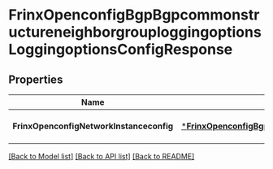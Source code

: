 # FrinxOpenconfigBgpBgpcommonstructureneighborgrouploggingoptionsLoggingoptionsConfigResponse

## Properties
Name | Type | Description | Notes
------------ | ------------- | ------------- | -------------
**FrinxOpenconfigNetworkInstanceconfig** | [***FrinxOpenconfigBgpBgpcommonstructureneighborgrouploggingoptionsLoggingoptionsConfig**](frinx.openconfig.bgp.bgpcommonstructureneighborgrouploggingoptions.loggingoptions.Config.md) |  | [optional] [default to null]

[[Back to Model list]](../README.md#documentation-for-models) [[Back to API list]](../README.md#documentation-for-api-endpoints) [[Back to README]](../README.md)


